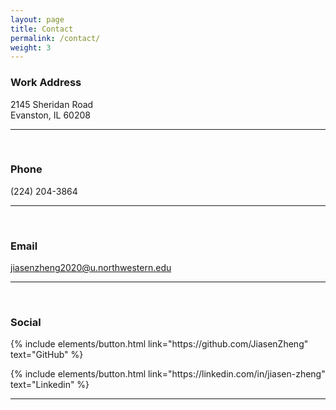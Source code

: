 ```yaml
---
layout: page
title: Contact
permalink: /contact/
weight: 3
---
```


<section class="split contact">
    <section class="alt">
        <h3>Work Address</h3>
        <p>2145 Sheridan Road<br>
        Evanston, IL 60208</p>
    </section><hr><br>
    <section>
        <h3>Phone</h3>
        <p>(224) 204-3864</p>
    </section><hr><br>
    <section>
        <h3>Email</h3>
        <a class="dy ke" href="mailto:jiasenzheng2020@u.northwestern.edu" rel="noopener ugc nofollow" target="_blank">jiasenzheng2020@u.northwestern.edu</a>
    </section><hr><br>
    <section>
        <h3>Social</h3>
        <p class="text-left">
        {% include elements/button.html link="https://github.com/JiasenZheng" text="GitHub" %}
        </p>
        <p class="text-left">
        {% include elements/button.html link="https://linkedin.com/in/jiasen-zheng" text="Linkedin" %}
        </p>
    </section><hr><br>
</section>

